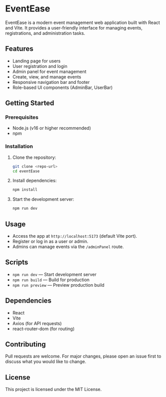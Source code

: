 # EventEase

EventEase is a modern event management web application built with React and Vite. It provides a user-friendly interface for managing events, registrations, and administration tasks.

## Features
- Landing page for users
- User registration and login
- Admin panel for event management
- Create, view, and manage events
- Responsive navigation bar and footer
- Role-based UI components (AdminBar, UserBar)

## Getting Started

### Prerequisites
- Node.js (v16 or higher recommended)
- npm

### Installation
1. Clone the repository:
   ```bash
   git clone <repo-url>
   cd eventEase
   ```
2. Install dependencies:
   ```bash
   npm install
   ```
3. Start the development server:
   ```bash
   npm run dev
   ```

## Usage
- Access the app at `http://localhost:5173` (default Vite port).
- Register or log in as a user or admin.
- Admins can manage events via the `/adminPanel` route.

## Scripts
- `npm run dev` — Start development server
- `npm run build` — Build for production
- `npm run preview` — Preview production build

## Dependencies
- React
- Vite
- Axios (for API requests)
- react-router-dom (for routing)

## Contributing
Pull requests are welcome. For major changes, please open an issue first to discuss what you would like to change.

## License
This project is licensed under the MIT License.
